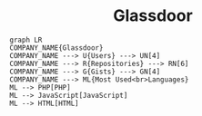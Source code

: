 <h1 align="center">Glassdoor</h1>

```mermaid
graph LR
COMPANY_NAME{Glassdoor}
COMPANY_NAME ---> U{Users} ---> UN[4]
COMPANY_NAME ---> R{Repositories} ---> RN[6]
COMPANY_NAME ---> G{Gists} ---> GN[4]
COMPANY_NAME ---> ML{Most Used<br>Languages}
ML --> PHP[PHP]
ML --> JavaScript[JavaScript]
ML --> HTML[HTML]
```
